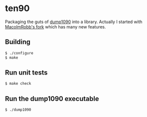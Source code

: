 # ten90

Packaging the guts of [dump1090](https://github.com/antirez/dump1090)
into a library.  Actually I started with [MacolmRobb's
fork](github.com/MalcolmRobb/dump1090) which has many new features.

## Building

```bash
$ ./configure
$ make
```

## Run unit tests

```bash
$ make check
```

## Run the dump1090 executable

```bash
$ ./dump1090
```
